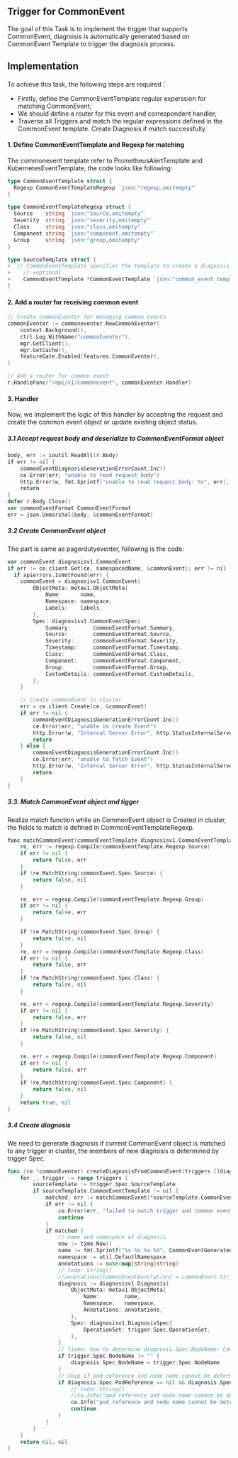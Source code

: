 ## Trigger for CommonEvent

The goal of this Task is to implement the trigger that supports CommonEvent, diagnosis is automatically generated based on CommonEvent Template to trigger the diagnosis process.

## Implementation

To achieve this task, the following steps are required：

* Firstly, define the CommonEventTemplate regular experssion for matching CommonEvent;
* We should define a router for this event and correspondent handler;
* Traverse all Triggers and match the regular expressions defined in the CommonEvent template. Create Diagnosis if match successfully.

#### 1. Define CommonEventTemplate and Regexp for matching

The commonevent template refer to PrometheusAlertTemplate and KubernetesEventTemplate, the code looks like following:

```go
type CommonEventTemplate struct {
  Regexp CommonEventTemplateRegexp `json:"regexp,omitempty"`
}

type CommonEventTemplateRegexp struct {
  Source    string `json:"source,omitempty"`
  Severity  string `json:"severity,omitempty"`
  Class     string `json:"class,omitempty"`
  Component string `json:"component,omitempty"`
  Group     string `json:"group,omitempty"`
}

type SourceTemplate struct {
+  // CommonEventTemplate specifies the template to create a diagnosis from a common event.
+	 // +optional
+	 CommonEventTemplate *CommonEventTemplate `json:"common_event_template,omitempty"`
}
```

#### 2. Add a router for receiving common event

```go
// Create commonEventer for managing common events
commonEventer := commoneventer.NewCommonEventer(
	context.Background(),
	ctrl.Log.WithName("commonEventer"),
	mgr.GetClient(),
	mgr.GetCache(),
	featureGate.Enabled(features.CommonEventer),
)

// Add a router for common event
r.HandleFunc("/api/v1/commonevent", commonEventer.Handler)
```

#### 3. Handler

Now, we Implement the logic of this handler by accepting the request and create the common event object or update existing object status.

##### 3.1 Accept request body and deserialize to CommonEventFormat object

```go
body, err := ioutil.ReadAll(r.Body)
if err != nil {
	commonEventDiagnosisGenerationErrorCount.Inc()
	ce.Error(err, "unable to read request body")
	http.Error(w, fmt.Sprintf("unable to read request body: %v", err), http.StatusBadRequest)
	return
}
defer r.Body.Close()
var commonEventFormat CommonEventFormat
err = json.Unmarshal(body, &commonEventFormat)
```

##### 3.2 Create CommonEvent object

The part is same as pagerdutyeventer, following is the code:

```go
var commonEvent diagnosisv1.CommonEvent
if err := ce.client.Get(ce, namespacedName, &commonEvent); err != nil {
  if apierrors.IsNotFound(err) {
	commonEvent = diagnosisv1.CommonEvent{
		ObjectMeta: metav1.ObjectMeta{
			Name:      name,
			Namespace: namespace,
			Labels:    labels,
		},
		Spec: diagnosisv1.CommonEventSpec{
			Summary:       commonEventFormat.Summary,
			Source:        commonEventFormat.Source,
			Severity:      commonEventFormat.Severity,
			Timestamp:     commonEventFormat.Timestamp,
			Class:         commonEventFormat.Class,
			Component:     commonEventFormat.Component,
			Group:         commonEventFormat.Group,
			CustomDetails: commonEventFormat.CustomDetails,
		},
	}

	// Create commonEvent in cluster
	err = ce.client.Create(ce, &commonEvent)
	if err != nil {
		commonEventDiagnosisGenerationErrorCount.Inc()
		ce.Error(err, "unable to create Event")
		http.Error(w, "Internal Server Error", http.StatusInternalServerError)
		return
	} else {
		commonEventDiagnosisGenerationErrorCount.Inc()
		ce.Error(err, "unable to fetch Event")
		http.Error(w, "Internal Server Error", http.StatusInternalServerError)
		return
	}
}
```

##### 3.3. Match CommonEvent object and tigger

Realize match function while an CommonEvent object is Created in cluster, the fields to match is defined in CommonEventTemplateRegexp. 

```go
func matchCommonEvent(commonEventTemplate diagnosisv1.CommonEventTemplate, commonEvent diagnosisv1.CommonEvent) (bool, error) {
	re, err := regexp.Compile(commonEventTemplate.Regexp.Source)
	if err != nil {
		return false, err
	}
	if !re.MatchString(commonEvent.Spec.Source) {
		return false, nil
	}

	re, err = regexp.Compile(commonEventTemplate.Regexp.Group)
	if err != nil {
		return false, err
	}

	if !re.MatchString(commonEvent.Spec.Group) {
		return false, nil
	}
	re, err = regexp.Compile(commonEventTemplate.Regexp.Class)
	if err != nil {
		return false, err
	}
	if !re.MatchString(commonEvent.Spec.Class) {
		return false, nil
	}

	re, err = regexp.Compile(commonEventTemplate.Regexp.Severity)
	if err != nil {
		return false, err
	}
	if !re.MatchString(commonEvent.Spec.Severity) {
		return false, nil
	}

	re, err = regexp.Compile(commonEventTemplate.Regexp.Component)
	if err != nil {
		return false, err
	}
	if !re.MatchString(commonEvent.Spec.Component) {
		return false, nil
	}
	return true, nil
}
```

##### 3.4 Create diagnosis

We need to generate diagnosis if current CommonEvent object is matched to any trigger in cluster, the members of new diagnosis is determined by trigger Spec.

```go
func (ce *commonEventer) createDiagnosisFromCommonEvent(triggers []diagnosisv1.Trigger, commonEvent diagnosisv1.CommonEvent) (*diagnosisv1.Diagnosis, error) {
	for _, trigger := range triggers {
		sourceTemplate := trigger.Spec.SourceTemplate
		if sourceTemplate.CommonEventTemplate != nil {
			matched, err := matchCommonEvent(*sourceTemplate.CommonEventTemplate, commonEvent)
			if err != nil {
				ce.Error(err, "failed to match trigger and common event")
				continue
			}
			if matched {
				// name and namespace of diagnosis
				now := time.Now()
				name := fmt.Sprintf("%s.%s.%s.%d", CommonEventGeneratedDiagnosisPrefix, commonEvent.Namespace, commonEvent.Name, now.Unix())
				namespace := util.DefautlNamespace
				annotations := make(map[string]string)
				// todo: String()
				//annotations[CommonEventAnnotation] = commonEvent.String()
				diagnosis := diagnosisv1.Diagnosis{
					ObjectMeta: metav1.ObjectMeta{
						Name:        name,
						Namespace:   namespace,
						Annotations: annotations,
					},
					Spec: diagnosisv1.DiagnosisSpec{
						OperationSet: trigger.Spec.OperationSet,
					},
				}
				// fixme: how to determine diagnosis.Spec.NodeName: CommonEvent don not contain this filed
				if trigger.Spec.NodeName != "" {
					diagnosis.Spec.NodeName = trigger.Spec.NodeName
				}
				// Skip if pod reference and node name cannot be determined.
				if diagnosis.Spec.PodReference == nil && diagnosis.Spec.NodeName == "" {
					// todo: String()
					//ce.Info("pod reference and node name cannot be determined for alert", "alert", commonEvent.String())
					ce.Info("pod reference and node name cannot be determined for alert", "alert")
					continue
				}
			}
		}
	}
	return nil, nil
}
```





